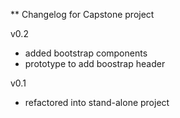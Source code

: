 ** Changelog for Capstone project

v0.2
- added bootstrap components
- prototype to add boostrap header

v0.1
- refactored into stand-alone project